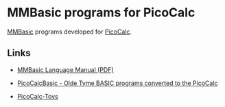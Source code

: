 # MMBasic programs for PicoCalc

[MMBasic](https://mmbasic.com/) programs developed for [PicoCalc](https://www.clockworkpi.com/picocalc).

## Links

* [MMBasic Language Manual (PDF)](https://mmbasic.com/Download/MMBasic%20Language%20Manual.pdf)

* [PicoCalcBasic - Olde Tyme BASIC programs converted to the PicoCalc](https://github.com/rlauzon54/PicoCalcBasic)
* [PicoCalc-Toys](https://github.com/VanzT/PicoCalc-Toys)

